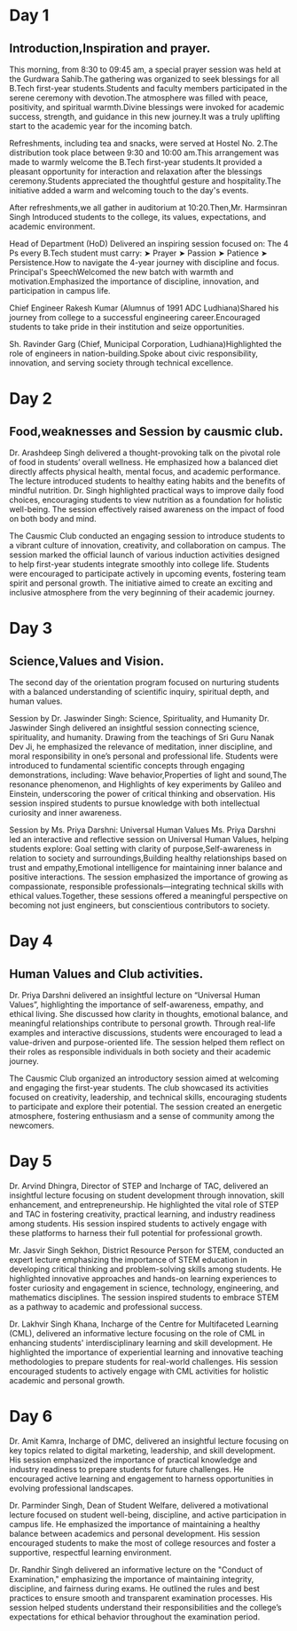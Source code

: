 # Day 1
## Introduction,Inspiration and prayer.

This morning, from 8:30 to 09:45 am, a special prayer session was held at the Gurdwara Sahib.The gathering was organized to seek blessings for all B.Tech first-year students.Students and faculty members participated in the serene ceremony with devotion.The atmosphere was filled with peace, positivity, and spiritual warmth.Divine blessings were invoked for academic success, strength, and guidance in this new journey.It was a truly uplifting start to the academic year for the incoming batch.

Refreshments, including tea and snacks, were served at Hostel No. 2.The distribution took place between 9:30 and 10:00 am.This arrangement was made to warmly welcome the B.Tech first-year students.It provided a pleasant opportunity for interaction and relaxation after the blessings ceremony.Students appreciated the thoughtful gesture and hospitality.The initiative added a warm and welcoming touch to the day's events.

After refreshments,we all gather in auditorium at 10:20.Then,Mr. Harmsinran Singh Introduced students to the college, its values, expectations, and academic environment.

Head of Department (HoD) Delivered an inspiring session focused on:
The 4 Ps every B.Tech student must carry: ➤ Prayer ➤ Passion ➤ Patience ➤ Persistence.How to navigate the 4-year journey with discipline and focus.
Principal's SpeechWelcomed the new batch with warmth and motivation.Emphasized the importance of discipline, innovation, and participation in campus life.

Chief Engineer Rakesh Kumar (Alumnus of 1991 ADC Ludhiana)Shared his journey from college to a successful engineering career.Encouraged students to take pride in their institution and seize opportunities.

Sh. Ravinder Garg (Chief, Municipal Corporation, Ludhiana)Highlighted the role of engineers in nation-building.Spoke about civic responsibility, innovation, and serving society through technical excellence.

# Day 2
## Food,weaknesses and Session by causmic club.

Dr. Arashdeep Singh delivered a thought-provoking talk on the pivotal role of food in students’ overall wellness. He emphasized how a balanced diet directly affects physical health, mental focus, and academic performance. The lecture introduced students to healthy eating habits and the benefits of mindful nutrition. Dr. Singh highlighted practical ways to improve daily food choices, encouraging students to view nutrition as a foundation for holistic well-being. The session effectively raised awareness on the impact of food on both body and mind.

The Causmic Club conducted an engaging session to introduce students to a vibrant culture of innovation, creativity, and collaboration on campus. The session marked the official launch of various induction activities designed to help first-year students integrate smoothly into college life. Students were encouraged to participate actively in upcoming events, fostering team spirit and personal growth. The initiative aimed to create an exciting and inclusive atmosphere from the very beginning of their academic journey.

# Day 3
## Science,Values and Vision.

The second day of the orientation program focused on nurturing students with a balanced understanding of scientific inquiry, spiritual depth, and human values.

Session by Dr. Jaswinder Singh: Science, Spirituality, and Humanity
Dr. Jaswinder Singh delivered an insightful session connecting science, spirituality, and humanity. Drawing from the teachings of Sri Guru Nanak Dev Ji, he emphasized the relevance of meditation, inner discipline, and moral responsibility in one’s personal and professional life.
Students were introduced to fundamental scientific concepts through engaging demonstrations, including:
Wave behavior,Properties of light and sound,The resonance phenomenon, and Highlights of key experiments by Galileo and Einstein, underscoring the power of critical thinking and observation.
His session inspired students to pursue knowledge with both intellectual curiosity and inner awareness.

Session by Ms. Priya Darshni: Universal Human Values
Ms. Priya Darshni led an interactive and reflective session on Universal Human Values, helping students explore:
Goal setting with clarity of purpose,Self-awareness in relation to society and surroundings,Building healthy relationships based on trust and empathy,Emotional intelligence for maintaining inner balance and positive interactions.
The session emphasized the importance of growing as compassionate, responsible professionals—integrating technical skills with ethical values.Together, these sessions offered a meaningful perspective on becoming not just engineers, but conscientious contributors to society.

# Day 4
## Human Values and Club activities.

Dr. Priya Darshni delivered an insightful lecture on “Universal Human Values”, highlighting the importance of self-awareness, empathy, and ethical living. She discussed how clarity in thoughts, emotional balance, and meaningful relationships contribute to personal growth. Through real-life examples and interactive discussions, students were encouraged to lead a value-driven and purpose-oriented life. The session helped them reflect on their roles as responsible individuals in both society and their academic journey.

The Causmic Club organized an introductory session aimed at welcoming and engaging the first-year students. The club showcased its activities focused on creativity, leadership, and technical skills, encouraging students to participate and explore their potential. The session created an energetic atmosphere, fostering enthusiasm and a sense of community among the newcomers.

# Day 5

Dr. Arvind Dhingra, Director of STEP and Incharge of TAC, delivered an insightful lecture focusing on student development through innovation, skill enhancement, and entrepreneurship. He highlighted the vital role of STEP and TAC in fostering creativity, practical learning, and industry readiness among students. His session inspired students to actively engage with these platforms to harness their full potential for professional growth.

Mr. Jasvir Singh Sekhon, District Resource Person for STEM, conducted an expert lecture emphasizing the importance of STEM education in developing critical thinking and problem-solving skills among students. He highlighted innovative approaches and hands-on learning experiences to foster curiosity and engagement in science, technology, engineering, and mathematics disciplines. The session inspired students to embrace STEM as a pathway to academic and professional success.

Dr. Lakhvir Singh Khana, Incharge of the Centre for Multifaceted Learning (CML), delivered an informative lecture focusing on the role of CML in enhancing students' interdisciplinary learning and skill development. He highlighted the importance of experiential learning and innovative teaching methodologies to prepare students for real-world challenges. His session encouraged students to actively engage with CML activities for holistic academic and personal growth.

# Day 6

Dr. Amit Kamra, Incharge of DMC, delivered an insightful lecture focusing on key topics related to digital marketing, leadership, and skill development. His session emphasized the importance of practical knowledge and industry readiness to prepare students for future challenges. He encouraged active learning and engagement to harness opportunities in evolving professional landscapes.

Dr. Parminder Singh, Dean of Student Welfare, delivered a motivational lecture focused on student well-being, discipline, and active participation in campus life. He emphasized the importance of maintaining a healthy balance between academics and personal development. His session encouraged students to make the most of college resources and foster a supportive, respectful learning environment.

Dr. Randhir Singh delivered an informative lecture on the "Conduct of Examination," emphasizing the importance of maintaining integrity, discipline, and fairness during exams. He outlined the rules and best practices to ensure smooth and transparent examination processes. His session helped students understand their responsibilities and the college’s expectations for ethical behavior throughout the examination period.
